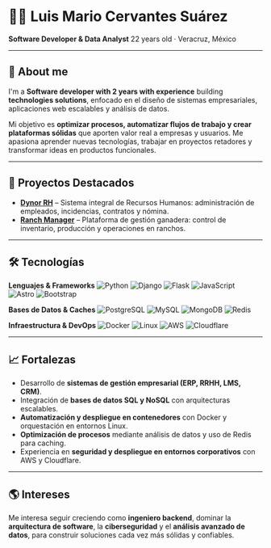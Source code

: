 # 👨‍💻 Luis Mario Cervantes Suárez

**Software Developer & Data Analyst**
22 years old · Veracruz, México

---

## 📌 About me

I'm a  **Software developer with 2 years with experience** building **technologies solutions**, enfocado en el diseño de sistemas empresariales, aplicaciones web escalables y análisis de datos.

Mi objetivo es **optimizar procesos, automatizar flujos de trabajo y crear plataformas sólidas** que aporten valor real a empresas y usuarios. Me apasiona aprender nuevas tecnologías, trabajar en proyectos retadores y transformar ideas en productos funcionales.

---

## 🚀 Proyectos Destacados

* **[Dynor RH](https://mariosuarezdev.github.io/dynorh/)** – Sistema integral de Recursos Humanos: administración de empleados, incidencias, contratos y nómina.
* **[Ranch Manager](https://mariosuarezdev.github.io/Administracion-Rancho/)** – Plataforma de gestión ganadera: control de inventario, producción y operaciones en ranchos.

---

## 🛠️ Tecnologías

**Lenguajes & Frameworks**
![Python](https://skillicons.dev/icons?i=py) ![Django](https://skillicons.dev/icons?i=django) ![Flask](https://skillicons.dev/icons?i=flask) ![JavaScript](https://skillicons.dev/icons?i=js) ![Astro](https://skillicons.dev/icons?i=astro) ![Bootstrap](https://skillicons.dev/icons?i=bootstrap)

**Bases de Datos & Caches**
![PostgreSQL](https://skillicons.dev/icons?i=postgres) ![MySQL](https://skillicons.dev/icons?i=mysql) ![MongoDB](https://skillicons.dev/icons?i=mongodb) ![Redis](https://skillicons.dev/icons?i=redis)

**Infraestructura & DevOps**
![Docker](https://skillicons.dev/icons?i=docker) ![Linux](https://skillicons.dev/icons?i=linux) ![AWS](https://skillicons.dev/icons?i=aws) ![Cloudflare](https://skillicons.dev/icons?i=cloudflare)

---

## 📈 Fortalezas

* Desarrollo de **sistemas de gestión empresarial (ERP, RRHH, LMS, CRM)**.
* Integración de **bases de datos SQL y NoSQL** con arquitecturas escalables.
* **Automatización y despliegue en contenedores** con Docker y orquestación en entornos Linux.
* **Optimización de procesos** mediante análisis de datos y uso de Redis para caching.
* Experiencia en **seguridad y despliegue en entornos corporativos** con AWS y Cloudflare.

---

## 🌎 Intereses

Me interesa seguir creciendo como **ingeniero backend**, dominar la **arquitectura de software**, la **ciberseguridad** y el **análisis avanzado de datos**, para construir soluciones cada vez más sólidas y confiables.

